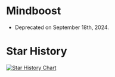 # Mindboost
* Deprecated on September 18th, 2024.

# Star History
[![Star History Chart](https://api.star-history.com/svg?repos=withinjoel/Mindboost-Deprecated&type=Timeline)](https://star-history.com/#withinjoel/Mindboost-Deprecated&Timeline)
